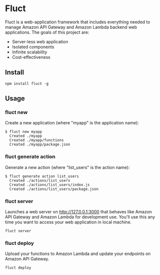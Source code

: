 # Fluct
Fluct is a web-application framework that includes everything needed to manage
Amazon API Gateway and Amazon Lambda backend web applications.
The goals of this project are:

- Server-less web application
- Isolated components
- Infinite scalability
- Cost-effectiveness

## Install
```
npm install fluct -g
```

## Usage
### fluct new
Create a new application (where "myapp" is the application name):

```
$ fluct new myapp
  Created ./myapp
  Created ./myapp/functions
  Created ./myapp/package.json
```

### fluct generate action
Generate a new action (where "list_users" is the action name):

```
$ fluct generate action list_users
  Created ./actions/list_users
  Created ./actions/list_users/index.js
  Created ./actions/list_users/package.json
```

### fluct server
Launches a web server on http://127.0.0.1:3000
that behaves like Amazon API Gateway and Amazon Lambda for development use.
You'll use this any time you want to access your web application in local machine.

```
fluct server
```

### fluct deploy
Upload your functions to Amazon Lambda and update your endpoints on Amazon API Gateway.

```
fluct deploy
```
